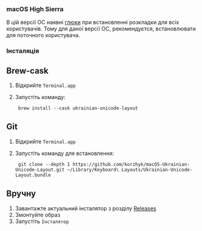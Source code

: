 ### macOS High Sierra

В цій версії ОС наявні [глюки](https://apple.stackexchange.com/questions/300606/keyboard-layout-keeps-reverting-since-upgrade-to-high-sierra) при встановленні розкладки для всіх користувачів. Тому для даної версії ОС, рекомендуєтся, встановлювати для поточного користувача.

### Інсталяція

## Brew-cask
1. Відкрийте `Terminal.app`
2. Запустіть команду:

        brew install --cask ukrainian-unicode-layout

## Git
1. Відкрийте `Terminal.app`
2. Запустіть команду для встановлення:

        git clone --depth 1 https://github.com/korzhyk/macOS-Ukrainian-Unicode-Layout.git ~/Library/Keyboard\ Layouts/Ukrainian-Unicode-Layout.bundle

## Вручну
1. Завантажте актуальний інсталятор з розділу [Releases](../../releases/)
2. Змонтуйте образ
3. Запустіть `Інсталятор`
